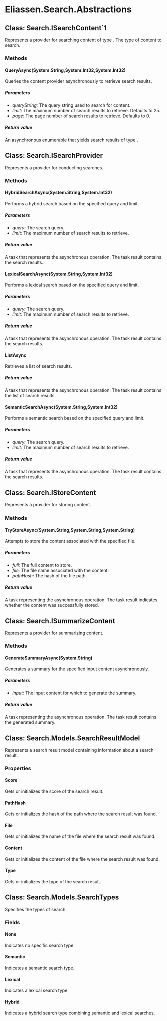 ﻿# Eliassen.Search.Abstractions


## Class: Search.ISearchContent`1
Represents a provider for searching content of type 
. 
The type of content to search. 

### Methods


#### QueryAsync(System.String,System.Int32,System.Int32)
Queries the content provider asynchronously to retrieve search results. 


##### Parameters
* *queryString:* The query string used to search for content.
* *limit:* The maximum number of search results to retrieve. Defaults to 25.
* *page:* The page number of search results to retrieve. Defaults to 0.




##### Return value
An asynchronous enumerable that yields search results of type .



## Class: Search.ISearchProvider
Represents a provider for conducting searches. 

### Methods


#### HybridSearchAsync(System.String,System.Int32)
Performs a hybrid search based on the specified query and limit. 


##### Parameters
* *query:* The search query.
* *limit:* The maximum number of search results to retrieve.




##### Return value
A task that represents the asynchronous operation. The task result contains the search results.



#### LexicalSearchAsync(System.String,System.Int32)
Performs a lexical search based on the specified query and limit. 


##### Parameters
* *query:* The search query.
* *limit:* The maximum number of search results to retrieve.




##### Return value
A task that represents the asynchronous operation. The task result contains the search results.



#### ListAsync
Retrieves a list of search results. 


##### Return value
A task that represents the asynchronous operation. The task result contains the list of search results.



#### SemanticSearchAsync(System.String,System.Int32)
Performs a semantic search based on the specified query and limit. 


##### Parameters
* *query:* The search query.
* *limit:* The maximum number of search results to retrieve.




##### Return value
A task that represents the asynchronous operation. The task result contains the search results.



## Class: Search.IStoreContent
Represents a provider for storing content. 

### Methods


#### TryStoreAsync(System.String,System.String,System.String)
Attempts to store the content associated with the specified file. 


##### Parameters
* *full:* The full content to store.
* *file:* The file name associated with the content.
* *pathHash:* The hash of the file path.




##### Return value
A task representing the asynchronous operation. The task result indicates whether the content was successfully stored.



## Class: Search.ISummarizeContent
Represents a provider for summarizing content. 

### Methods


#### GenerateSummaryAsync(System.String)
Generates a summary for the specified input content asynchronously. 


##### Parameters
* *input:* The input content for which to generate the summary.




##### Return value
A task representing the asynchronous operation. The task result contains the generated summary.



## Class: Search.Models.SearchResultModel
Represents a search result model containing information about a search result. 

### Properties

#### Score
Gets or initializes the score of the search result.
#### PathHash
Gets or initializes the hash of the path where the search result was found.
#### File
Gets or initializes the name of the file where the search result was found.
#### Content
Gets or initializes the content of the file where the search result was found.
#### Type
Gets or initializes the type of the search result.

## Class: Search.Models.SearchTypes
Specifies the types of search. 

### Fields

#### None
Indicates no specific search type.
#### Semantic
Indicates a semantic search type.
#### Lexical
Indicates a lexical search type.
#### Hybrid
Indicates a hybrid search type combining semantic and lexical searches.